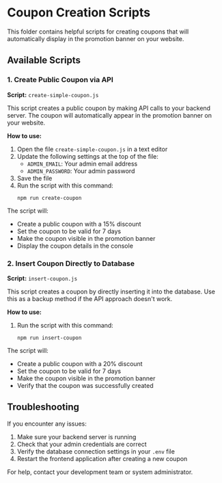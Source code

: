 # Coupon Creation Scripts

This folder contains helpful scripts for creating coupons that will automatically display in the promotion banner on your website.

## Available Scripts

### 1. Create Public Coupon via API

**Script:** `create-simple-coupon.js`

This script creates a public coupon by making API calls to your backend server. The coupon will automatically appear in the promotion banner on your website.

**How to use:**

1. Open the file `create-simple-coupon.js` in a text editor
2. Update the following settings at the top of the file:
   - `ADMIN_EMAIL`: Your admin email address
   - `ADMIN_PASSWORD`: Your admin password
3. Save the file
4. Run the script with this command:
   ```
   npm run create-coupon
   ```

The script will:
- Create a public coupon with a 15% discount
- Set the coupon to be valid for 7 days
- Make the coupon visible in the promotion banner
- Display the coupon details in the console

### 2. Insert Coupon Directly to Database

**Script:** `insert-coupon.js`

This script creates a coupon by directly inserting it into the database. Use this as a backup method if the API approach doesn't work.

**How to use:**

1. Run the script with this command:
   ```
   npm run insert-coupon
   ```

The script will:
- Create a public coupon with a 20% discount
- Set the coupon to be valid for 7 days
- Make the coupon visible in the promotion banner
- Verify that the coupon was successfully created

## Troubleshooting

If you encounter any issues:

1. Make sure your backend server is running
2. Check that your admin credentials are correct
3. Verify the database connection settings in your `.env` file
4. Restart the frontend application after creating a new coupon

For help, contact your development team or system administrator. 